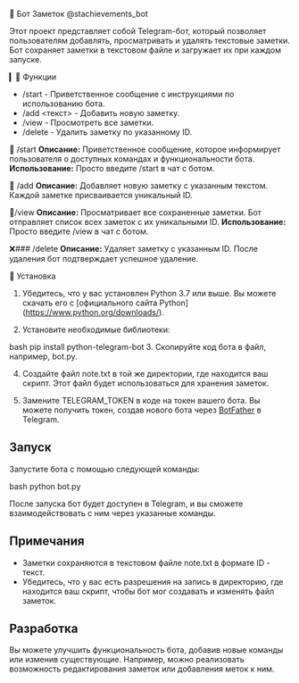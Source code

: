 📓 Бот Заметок @stachievements_bot

Этот проект представляет собой Telegram-бот, который позволяет пользователям добавлять, просматривать и удалять текстовые заметки. Бот сохраняет заметки в текстовом файле и загружает их при каждом запуске.

▎🚀 Функции

- /start - Приветственное сообщение с инструкциями по использованию бота.
- /add <текст> - Добавить новую заметку.
- /view - Просмотреть все заметки.
- /delete <ID> - Удалить заметку по указанному ID.

🌟 /start
**Описание:** Приветственное сообщение, которое информирует пользователя о доступных командах и функциональности бота.
**Использование:** Просто введите /start в чат с ботом.

📝 /add 
**Описание:** Добавляет новую заметку с указанным текстом. Каждой заметке присваивается уникальный ID.

📜/view
**Описание:** Просматривает все сохраненные заметки. Бот отправляет список всех заметок с их уникальными ID.
**Использование:** Просто введите /view в чат с ботом.

❌### /delete <ID>
**Описание:** Удаляет заметку с указанным ID. После удаления бот подтверждает успешное удаление.

📝 Установка
1. Убедитесь, что у вас установлен Python 3.7 или выше. Вы можете скачать его с [официального сайта Python]
(https://www.python.org/downloads/).

2. Установите необходимые библиотеки:

bash
pip install python-telegram-bot
3. Скопируйте код бота в файл, например, bot.py.

4. Создайте файл note.txt в той же директории, где находится ваш скрипт. Этот файл будет использоваться для хранения заметок.

5. Замените TELEGRAM_TOKEN в коде на токен вашего бота. Вы можете получить токен, создав нового бота через [BotFather](https://t.me/botfather) в Telegram.

## Запуск

Запустите бота с помощью следующей команды:

bash
python bot.py

После запуска бот будет доступен в Telegram, и вы сможете взаимодействовать с ним через указанные команды.

## Примечания

- Заметки сохраняются в текстовом файле note.txt в формате ID - текст.
- Убедитесь, что у вас есть разрешения на запись в директорию, где находится ваш скрипт, чтобы бот мог создавать и изменять файл заметок.

## Разработка

Вы можете улучшить функциональность бота, добавив новые команды или изменив существующие. Например, можно реализовать возможность редактирования заметок или добавления меток к ним.


